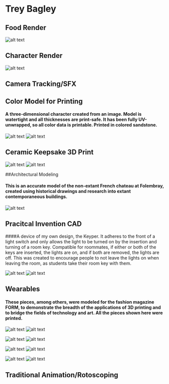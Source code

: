 Trey Bagley
===================

## Food Render

![alt text](http://i.imgur.com/KW9qCj9.jpg)

## Character Render

![alt text](http://i.imgur.com/ZomIck3.jpg)

## Camera Tracking/SFX

## Color Model for Printing

#### A three-dimensional character created from an image. Model is watertight and all thicknesses are print-safe. It has been fully UV-unwrapped, so all color data is printable. Printed in colored sandstone.

![alt text](http://i.imgur.com/jv7uQEn.png)
![alt text](http://i.imgur.com/MyQEoDK.jpg)

## Ceramic Keepsake 3D Print

![alt text](http://i.imgur.com/DT1geMK.jpg)
![alt text](http://i.imgur.com/xqdhjY9.jpg)

##Architectural Modeling

#### This is an accurate model of the non-extant French chateau at Folembray, created using historical drawings and research into extant contemporaneous buildings.

![alt text](http://i.minus.com/ibqmmVIADOTamN.gif)

## Pracitcal Invention CAD

####A device of my own design, the Keyper. It adheres to the front of a light switch and only allows the light to be turned on by the insertion and turning of a room key. Compatible for roommates, if either or both of the keys are inserted, the lights are on, and if both are removed, the lights are off. This was created to encourage people to not leave the lights on when leaving the room, as students take their room key with them.

![alt text](http://i.imgur.com/I4LoeBy.png)
![alt text](http://i.imgur.com/hIovjcs.png)

## Wearables

#### These pieces, among others, were modeled for the fashion magazine FORM, to demonstrate the breadth of the applications of 3D printing and to bridge the fields of technology and art. All the pieces shown here were printed.

![alt text](http://i.imgur.com/oIz5XGV.png)
![alt text](http://i.imgur.com/lvdWP8U.jpg)

![alt text](http://i.imgur.com/63a6DI3.png)
![alt text](http://i.imgur.com/Cijcet6.jpg)

![alt text](http://i.imgur.com/AnCPSkw.png)
![alt text](http://i.imgur.com/qY9YCUu.jpg)

![alt text](http://i.imgur.com/due2q5I.png)
![alt text](http://i.imgur.com/YsZfsTT.jpg)

## Traditional Animation/Rotoscoping
